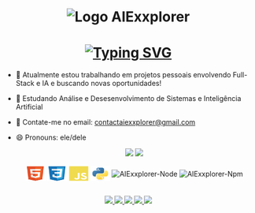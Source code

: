 <h1 align="center">
    <img src="https://cdn.discordapp.com/attachments/1100606273633914941/1153202513881870406/AIEXX_Minimalist_Logo_-_White.png" alt="Logo AIExxplorer" width="250" height="125">
</h1>

  ##

<h1 align="center">
    <a href="https://git.io/typing-svg"><img src="https://readme-typing-svg.herokuapp.com?font=Teko&size=35&duration=4000&pause=1000&color=8231F7&width=435&lines=Ol%C3%A1!+%F0%9F%91%8B%F0%9F%8F%BB;Me+chamo+Wagner+Rafael;Conhecido+como+AIExxplorer+%F0%9F%9A%80" alt="Typing SVG" /></a>
</h1>


- 🔭 Atualmente estou trabalhando em projetos pessoais envolvendo Full-Stack e IA e buscando novas oportunidades!
- 🌱 Estudando Análise e Desesenvolvimento de Sistemas e Inteligência Artificial
- 📩 Contate-me no email: contactaiexxplorer@gmail.com
- 😄 Pronouns: ele/dele

  <div align="center">
    <a href-"https://beacons.ai/aiexxplorer">
    <img height-"180em" src="https://github-readme-stats.vercel.app/api?username=AIExxplorer&theme=vision-friendly-dark&show_icons=true"/>
    <img height-"180em" src="https://github-readme-stats.vercel.app/api/top-langs/?username=AIExxplorer&layout-compact&langs_count-16&theme=vision-friendly-dark/>
  </div>

  ##

  <div style="display: inline_block"><br>
  <img align="center" alt="AIExxplorer-HTML" height="30" width="40" src="https://raw.githubusercontent.com/devicons/devicon/master/icons/html5/html5-original.svg">
  <img align="center" alt="AIExxplorer-CSS" height="30" width="40" src="https://raw.githubusercontent.com/devicons/devicon/master/icons/css3/css3-original.svg">
  <img align="center" alt="AIExxplorer-Js" height="30" width="40" src="https://raw.githubusercontent.com/devicons/devicon/master/icons/javascript/javascript-plain.svg">
  <img align="center" alt="AIExxplorer-Python" height="30" width="40" src="https://raw.githubusercontent.com/devicons/devicon/master/icons/python/python-original.svg">
  <img align="center" alt="AIExxplorer-Node" height="30" width="40" src="https://cdn.jsdelivr.net/gh/devicons/devicon/icons/nodejs/nodejs-original.svg" />
  <img align="center" alt="AIExxplorer-Npm" height="30" width="40" src="https://cdn.jsdelivr.net/gh/devicons/devicon/icons/npm/npm-original-wordmark.svg" />
  </div>

 ##

 <div align="center"> 
  <a href="https://www.youtube.com/@aiexxplorer/" target="_blank" rel="noopener noreferrer">
    <img src="https://img.shields.io/badge/YouTube-FF0000?style=for-the-badge&logo=youtube&logoColor=white">
  </a>
  <a href="https://www.instagram.com/aiexxplorer/" target="_blank" rel="noopener noreferrer">
    <img src="https://img.shields.io/badge/-Instagram-%23E4405F?style=for-the-badge&logo=instagram&logoColor=white">
  </a>
  <a href="https://discord.gg/TDqF54quAH" target="_blank" rel="noopener noreferrer">
    <img src="https://img.shields.io/badge/Discord-7289DA?style=for-the-badge&logo=discord&logoColor=white">
  </a> 
  <a href="mailto:contactaiexxplorer@gmail.com" rel="noopener noreferrer">
    <img src="https://img.shields.io/badge/-Gmail-%23333?style=for-the-badge&logo=gmail&logoColor=white">
  </a>
  <a href="https://www.linkedin.com/in/aiexxplorer/" target="_blank" rel="noopener noreferrer">
    <img src="https://img.shields.io/badge/-LinkedIn-%230077B5?style=for-the-badge&logo=linkedin&logoColor=white">
  </a>
</div>


</div>
